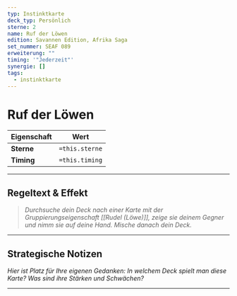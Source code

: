 ```yaml
---
typ: Instinktkarte
deck_typ: Persönlich
sterne: 2
name: Ruf der Löwen
edition: Savannen Edition, Afrika Saga
set_nummer: SEAF 089
erweiterung: ""
timing: '"Jederzeit"'
synergie: []
tags:
  - instinktkarte
---
```


# Ruf der Löwen

| Eigenschaft | Wert |
|---|---|
| **Sterne** | `=this.sterne` |
| **Timing** | `=this.timing` |

---
## Regeltext & Effekt

> *Durchsuche dein Deck nach einer Karte mit der Gruppierungseigenschaft [[Rudel (Löwe)]], zeige sie deinem Gegner und nimm sie auf deine Hand. Mische danach dein Deck.*

---
## Strategische Notizen

*Hier ist Platz für Ihre eigenen Gedanken: In welchem Deck spielt man diese Karte? Was sind ihre Stärken und Schwächen?*

---
